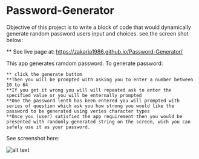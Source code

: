 # Password-Generator

Objective of this project is to write a block of code that would dynamically generate random password users input and choices. see the screen shot below:

** See live page at: https://zakaria1986.github.io/Password-Generator/

This app generates ramdom password. To generate password:

    ** click the generate buttom
    **Then you will be prompted with asking you to enter a number between 10 to 64 
    **If you get it wrong you will will repeated ask to enter the specified value or you will be enternally prompted 
    **One the password lenth has been entered you will prompted with series of question which ask you how strong you would like the password to be generated using veries character types
    **Once you (user) satisfied the app requirement then you would be presented with randomly generated string on the screen, wich you can safely use it as your password. 

See screenshot here: 



![alt text](/img/psgenerator.gif)


